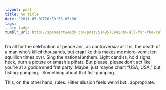 ```yaml
---
layout: post
title: no title
date: '2011-05-02T20:59:56-05:00'
tags:
- bin laden
tumblr_url: http://spencertweedy.com/post/5149578842/im-all-for-the-celebration-of-peace-and-as
---
```

I’m all for the celebration of peace and, as controversial as it is, the death of a man who’s killed thousands, but crap like this makes me micro-vomit ten squillion times over. Sing the national anthem. Light candles, hold signs, heck, burn a picture or smash a piñata. But please, please don’t act like you’re at a goddamned frat party. Maybe, just maybe chant “USA, USA,” but fisting-pumping… Something about that fist-pumping.

This, on the other hand, rules. Hitler allusion feels weird but.. appropriate.
